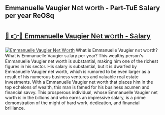 ## Emmanuelle Vaugier N𝚎t w𝚘rth - Part-TuE S𝚊lary per year ReO8q

# <h2><a href="http://gc3k07.nevu.top/?p=Emmanuelle+Vaugier">🔗 👉🔴 Emmanuelle Vaugier N𝚎t w𝚘rth - S𝚊lary</a></h2>

[![Emmanuelle Vaugier N𝚎t W𝚘rth](https://i.imgur.com/Oavwk0R.jpeg)](http://gc3k07.nevu.top/?p=Emmanuelle+Vaugier)
What is Emmanuelle Vaugier n𝚎t w𝚘rth? What is Emmanuelle Vaugier s𝚊lary per year?
This wealthy person's Emmanuelle Vaugier net worth is substantial, making him one of the richest figures in his sector. His salary is substantial, but it is dwarfed by Emmanuelle Vaugier net worth, which is rumored to be even larger as a result of his numerous business ventures and valuable real estate investments. With a Emmanuelle Vaugier net worth that places him in the top echelons of wealth, this man is famed for his business acumen and financial savvy. This prosperous individual, whose Emmanuelle Vaugier net worth is in the billions and who earns an impressive salary, is a prime demonstration of the might of hard work, dedication, and financial brilliance.
